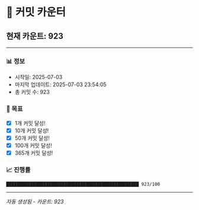 # 🔢 커밋 카운터

## 현재 카운트: 923

---

### 📊 정보
- 시작일: 2025-07-03
- 마지막 업데이트: 2025-07-03 23:54:05
- 총 커밋 수: 923

### 🎯 목표
- [x] 1개 커밋 달성!
- [x] 10개 커밋 달성!
- [x] 50개 커밋 달성!
- [x] 100개 커밋 달성!
- [x] 365개 커밋 달성!

### 📈 진행률
```
██████████████████████████████████████████████████ 923/100
```

---
*자동 생성됨 - 카운트: 923*
